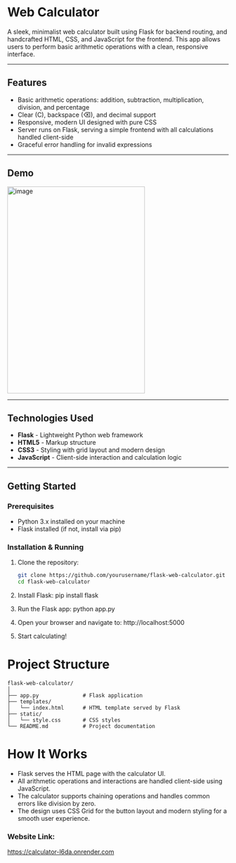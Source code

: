 # Web Calculator

A sleek, minimalist web calculator built using Flask for backend routing, and handcrafted HTML, CSS, and JavaScript for the frontend. This app allows users to perform basic arithmetic operations with a clean, responsive interface.

---

## Features

- Basic arithmetic operations: addition, subtraction, multiplication, division, and percentage
- Clear (C), backspace (⌫), and decimal support
- Responsive, modern UI designed with pure CSS
- Server runs on Flask, serving a simple frontend with all calculations handled client-side
- Graceful error handling for invalid expressions

---

## Demo

<img width="313" height="471" alt="image" src="https://github.com/user-attachments/assets/0e29e26b-d9d0-4a48-81ba-68395e66c087" />

---

## Technologies Used

- **Flask** - Lightweight Python web framework  
- **HTML5** - Markup structure  
- **CSS3** - Styling with grid layout and modern design  
- **JavaScript** - Client-side interaction and calculation logic  

---

## Getting Started

### Prerequisites

- Python 3.x installed on your machine  
- Flask installed (if not, install via pip)

### Installation & Running

1. Clone the repository:

   ```bash
   git clone https://github.com/yourusername/flask-web-calculator.git
   cd flask-web-calculator

2. Install Flask:
   pip install flask
   
3. Run the Flask app:
   python app.py

4. Open your browser and navigate to:
   http://localhost:5000

5. Start calculating!

# Project Structure
```
flask-web-calculator/
│
├── app.py              # Flask application
├── templates/
│   └── index.html      # HTML template served by Flask
├── static/
│   └── style.css       # CSS styles
└── README.md           # Project documentation
```

# How It Works

- Flask serves the HTML page with the calculator UI.
- All arithmetic operations and interactions are handled client-side using JavaScript.
- The calculator supports chaining operations and handles common errors like division by zero.
- The design uses CSS Grid for the button layout and modern styling for a smooth user experience.

### Website Link:  
https://calculator-l6da.onrender.com
